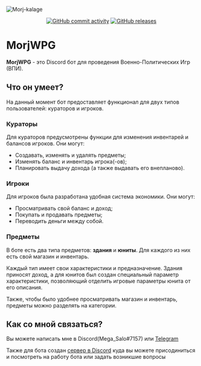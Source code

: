 ![Morj-kalage](https://user-images.githubusercontent.com/58074318/164958001-81b578fa-a325-47dc-9080-c1b2f1a024b1.png)
<div align='center'>

  <a href="https://github.com/Maxim-Beglyanov/MorjWPG/commits"><img alt="GitHub commit activity" src="https://img.shields.io/github/commit-activity/m/Maxim-Beglyanov/MorjWPG?color=ff9763"></a>
  <a href="https://github.com/Maxim-Beglyanov/MorjWPG/releases"><img alt="GitHub releases" src="https://img.shields.io/github/v/release/Maxim-Beglyanov/MorjWPG.svg?color=63cbff&label=version"></a>
  
</div>

# MorjWPG

**MorjWPG** - это Discord бот для проведения Военно-Политических Игр (ВПИ).

## Что он умеет?

На данный момент бот предоставляет функционал для двух типов пользователей: кураторов и игроков.

### **Кураторы**

Для кураторов предусмотрены функции для изменения инвентарей и балансов игроков.
Они могут:

- Создавать, изменять и удалять предметы;
- Изменять баланс и инвентарь игрока(-ов);
- Планировать выдачу дохода (а также выдавать его внепланово).

### **Игроки**

Для игроков была разработана удобная система экономики.
Они могут:

- Просматривать свой баланс и доход;
- Покупать и продавать предметы;
- Переводить деньги между собой.

### Предметы

В боте есть два типа предметов: **здания** и **юниты**.
Для каждого из них есть свой магазин и инвентарь.

Каждый тип имеет свои характеристики и предназначение.
Здания приносят доход, а для юнитов был создан специальный 
параметр характеристики, позволяющий отделить 
игровые параметры юнита от его описания.

Также, чтобы было удобнее просматривать магазин и инвентарь, предметы можно разделять на категории.

## Как со мной связаться?

Вы можете написать мне в Discord(Mega_Salo#7157) или <a href="https://t.me/MegaSalo">Telegram</a>

Также для бота создан <a href="https://discord.gg/3vztcd5nSW">сервер в Discord</a> куда вы можете присодиниться и посмотреть на работу бота или задать возникшие вопросы
